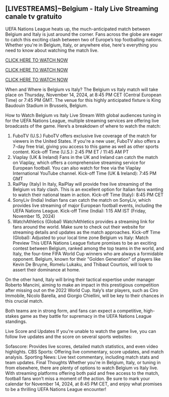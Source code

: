 ## [LIVESTREAMS]~Belgium - Italy Live Streaming canale tv gratuito

UEFA Nations League heats up, the much-anticipated match between Belgium and Italy is just around the corner. Fans across the globe are eager to catch this exciting clash between two of Europe’s top footballing nations. Whether you're in Belgium, Italy, or anywhere else, here's everything you need to know about watching the match live.

[CLICK HERE TO WATCH NOW](https://todayredeem.online/wcc)

[CLICK HERE TO WATCH NOW](https://todayredeem.online/wcc)

[CLICK HERE TO WATCH NOW](https://todayredeem.online/wcc)

When and Where is Belgium vs Italy?
The Belgium vs Italy match will take place on Thursday, November 14, 2024, at 8:45 PM CET (Central European Time) or 7:45 PM GMT. The venue for this highly anticipated fixture is King Baudouin Stadium in Brussels, Belgium.

How to Watch Belgium vs Italy Live Stream
With global audiences tuning in for the UEFA Nations League, multiple streaming services are offering live broadcasts of the game. Here’s a breakdown of where to watch the match:

1. FuboTV (U.S.)
FuboTV offers exclusive live coverage of the match for viewers in the United States. If you're a new user, FuboTV also offers a 7-day free trial, giving you access to this game as well as other sports content.
Kick-off Time (U.S.): 2:45 PM ET / 11:45 AM PT
2. Viaplay (UK & Ireland)
Fans in the UK and Ireland can catch the match on Viaplay, which offers a comprehensive streaming service for European football. You can also watch for free via the Viaplay International YouTube channel.
Kick-off Time (UK & Ireland): 7:45 PM GMT
3. RaiPlay (Italy)
In Italy, RaiPlay will provide free live streaming of the Belgium vs Italy clash. This is an excellent option for Italian fans wanting to watch their national team in action.
Kick-off Time (Italy): 8:45 PM CET
4. SonyLiv (India)
Indian fans can catch the match on SonyLiv, which provides live streaming of major European football events, including the UEFA Nations League.
Kick-off Time (India): 1:15 AM IST (Friday, November 15, 2024)
5. WatchAthletics (Global)
WatchAthletics provides a streaming link for fans around the world. Make sure to check out their website for streaming details and updates as the match approaches.
Kick-off Time (Global): Adjusted to your local time zone
Belgium vs Italy: Match Preview
This UEFA Nations League fixture promises to be an exciting contest between Belgium, ranked among the top teams in the world, and Italy, the four-time FIFA World Cup winners who are always a formidable opponent. Belgium, known for their "Golden Generation" of players like Kevin De Bruyne, Romelu Lukaku, and Thibaut Courtois, will look to assert their dominance at home.

On the other hand, Italy will bring their tactical expertise under manager Roberto Mancini, aiming to make an impact in this prestigious competition after missing out on the 2022 World Cup. Italy’s star players, such as Ciro Immobile, Nicolo Barella, and Giorgio Chiellini, will be key to their chances in this crucial match.

Both teams are in strong form, and fans can expect a competitive, high-stakes game as they battle for supremacy in the UEFA Nations League standings.

Live Score and Updates
If you're unable to watch the game live, you can follow live updates and the score on several sports websites:

Sofascore: Provides live scores, detailed match statistics, and even video highlights.
CBS Sports: Offering live commentary, score updates, and match analysis.
Sporting News: Live text commentary, including match stats and team updates.
Final Thoughts
Whether you're in Belgium, Italy, or tuning in from elsewhere, there are plenty of options to watch Belgium vs Italy live. With streaming platforms offering both paid and free access to the match, football fans won’t miss a moment of the action. Be sure to mark your calendar for November 14, 2024, at 8:45 PM CET, and enjoy what promises to be a thrilling UEFA Nations League encounter!
